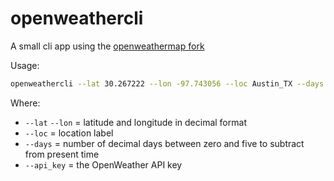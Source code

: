 # openweathercli
A small cli app using the [openweathermap fork](https://github.com/Dr-Kristau/openweathermap)

Usage:
```bash
openweathercli --lat 30.267222 --lon -97.743056 --loc Austin_TX --days 0.5 --api_key <MY_API_KEY>
```

Where:
- `--lat` `--lon` = latitude and longitude in decimal format
- `--loc` = location label 
- `--days` = number of decimal days between zero and five to subtract from present time
- `--api_key` = the OpenWeather API key

